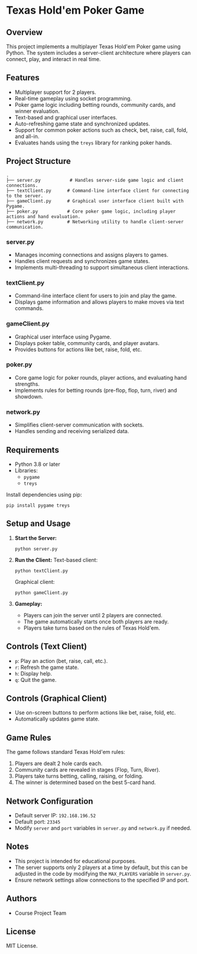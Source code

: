 # Texas Hold'em Poker Game

## Overview
This project implements a multiplayer Texas Hold'em Poker game using Python. The system includes a server-client architecture where players can connect, play, and interact in real time.

## Features
- Multiplayer support for 2 players.
- Real-time gameplay using socket programming.
- Poker game logic including betting rounds, community cards, and winner evaluation.
- Text-based and graphical user interfaces.
- Auto-refreshing game state and synchronized updates.
- Support for common poker actions such as check, bet, raise, call, fold, and all-in.
- Evaluates hands using the `treys` library for ranking poker hands.

## Project Structure
```
.
├── server.py           # Handles server-side game logic and client connections.
├── textClient.py      # Command-line interface client for connecting to the server.
├── gameClient.py      # Graphical user interface client built with Pygame.
├── poker.py           # Core poker game logic, including player actions and hand evaluation.
├── network.py         # Networking utility to handle client-server communication.
```

### server.py
- Manages incoming connections and assigns players to games.
- Handles client requests and synchronizes game states.
- Implements multi-threading to support simultaneous client interactions.

### textClient.py
- Command-line interface client for users to join and play the game.
- Displays game information and allows players to make moves via text commands.

### gameClient.py
- Graphical user interface using Pygame.
- Displays poker table, community cards, and player avatars.
- Provides buttons for actions like bet, raise, fold, etc.

### poker.py
- Core game logic for poker rounds, player actions, and evaluating hand strengths.
- Implements rules for betting rounds (pre-flop, flop, turn, river) and showdown.

### network.py
- Simplifies client-server communication with sockets.
- Handles sending and receiving serialized data.

## Requirements
- Python 3.8 or later
- Libraries:
  - `pygame`
  - `treys`

Install dependencies using pip:
```
pip install pygame treys
```

## Setup and Usage
1. **Start the Server:**
   ```
   python server.py
   ```

2. **Run the Client:**
   Text-based client:
   ```
   python textClient.py
   ```

   Graphical client:
   ```
   python gameClient.py
   ```

3. **Gameplay:**
   - Players can join the server until 2 players are connected.
   - The game automatically starts once both players are ready.
   - Players take turns based on the rules of Texas Hold'em.

## Controls (Text Client)
- `p`: Play an action (bet, raise, call, etc.).
- `r`: Refresh the game state.
- `h`: Display help.
- `q`: Quit the game.

## Controls (Graphical Client)
- Use on-screen buttons to perform actions like bet, raise, fold, etc.
- Automatically updates game state.

## Game Rules
The game follows standard Texas Hold'em rules:
1. Players are dealt 2 hole cards each.
2. Community cards are revealed in stages (Flop, Turn, River).
3. Players take turns betting, calling, raising, or folding.
4. The winner is determined based on the best 5-card hand.

## Network Configuration
- Default server IP: `192.168.196.52`
- Default port: `23345`
- Modify `server` and `port` variables in `server.py` and `network.py` if needed.

## Notes
- This project is intended for educational purposes.
- The server supports only 2 players at a time by default, but this can be adjusted in the code by modifying the `MAX_PLAYERS` variable in `server.py`.
- Ensure network settings allow connections to the specified IP and port.

## Authors
- Course Project Team

## License
MIT License.

